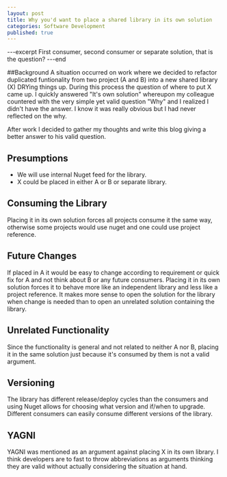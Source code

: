 ```yaml
---
layout: post
title: Why you'd want to place a shared library in its own solution
categories: Software Development
published: true
---
```


---excerpt
First consumer, second consumer or separate solution, that is the question?
---end

##Background
A situation occurred on work where we decided to refactor duplicated funtionality from two project (A and B) into a new shared library (X) DRYing things up. During this process the question of where to put X came up. I quickly answered "It's own solution" whereupon my colleague countered with the very simple yet valid question "Why" and I realized I didn't have the answer. I know it was really obvious but I had never reflected on the why.

After work I decided to gather my thoughts and write this blog giving a better answer to his valid question.

## Presumptions
* We will use internal Nuget feed for the library.
* X could be placed in either A or B or separate library.

## Consuming the Library
Placing it in its own solution forces all projects consume it the same way, otherwise some projects would use nuget and one could use project reference. 

## Future Changes
If placed in A it would be easy to change according to requirement or quick fix for A and not think about B or any future consumers. Placing it in its own solution forces it to behave more like an independent library and less like a project reference. It makes more sense to open the solution for the library when change is needed than to open an unrelated solution containing the library.

## Unrelated Functionality
Since the functionality is general and not related to neither A nor B, placing it in the same solution just because it's consumed by them is not a valid argument.

## Versioning
The library has different release/deploy cycles than the consumers and using Nuget allows for choosing what version and if/when to upgrade. Different consumers can easily consume different versions of the library. 

## YAGNI
YAGNI was mentioned as an argument against placing X in its own library. I think developers are to fast to throw abbreviations as arguments thinking they are valid without actually considering the situation at hand.

